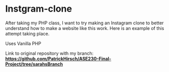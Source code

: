 # Instgram-clone

After taking my PHP class, I want to try making an Instagram clone to better understand how to make a website like this work. Here is an example of this attempt taking place.

Uses Vanilla PHP

Link to original repository with my branch: **https://github.com/PatrickHirsch/ASE230-Final-Project/tree/sarahsBranch**
